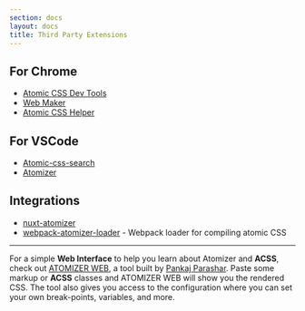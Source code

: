 ```yaml
---
section: docs
layout: docs
title: Third Party Extensions
---
```


<h2 id="chrome-extensions">For Chrome</h2>

<ul class="ul-list">
  <li><a href="https://chrome.google.com/webstore/detail/atomic-css-devtools/dpkcndhnanpdlppppalhnhfbokhicdmi/related?hl=en">Atomic CSS Dev Tools</a></li>
  <li><a href="https://chrome.google.com/webstore/detail/web-maker/lkfkkhfhhdkiemehlpkgjeojomhpccnh?hl=en">Web Maker</a></li>
  <li><a href="https://chrome.google.com/webstore/detail/atomic-css-helper/gpickgadladepnjlmaipnekafhpmangd?hl=en">Atomic CSS Helper</a></li>
</ul>

<h2 id="vscode-extensions">For VSCode</h2>

<ul class="ul-list">
  <li><a href="https://marketplace.visualstudio.com/items?itemName=ArvinH.atomic-css-search">Atomic-css-search</a></li>
  <li><a href="https://marketplace.visualstudio.com/items?itemName=pankaj-parashar.atomizer">Atomizer</a></li>
</ul>

<h2 id="integrations">Integrations</h2>

<ul class="ul-list">
  <li><a href="https://github.com/dword-design/nuxt-atomizer">nuxt-atomizer</a></li>
  <li><a href="https://github.com/acss-io/webpack-atomizer-loader">webpack-atomizer-loader</a> - Webpack loader for compiling atomic CSS</li>
</ul>

<hr class="My(50px)">

<p class="noteBox info">For a simple <b class="Fw(b)">Web Interface</b> to help you learn about Atomizer and <b class="Fw(b)">ACSS</b>, check out <a href="https://pankajparashar-zz.github.io/atomizer-web/">ATOMIZER WEB</a>, a tool built by <a href="https://twitter.com/pankajparashar" title="@pankajparashar on Twitter">Pankaj Parashar</a>. Paste some markup or <b class="Fw(b)">ACSS</b> classes and ATOMIZER WEB will show you the rendered CSS. The tool also gives you access to the configuration where you can set your own break-points, variables, and more.</p>
